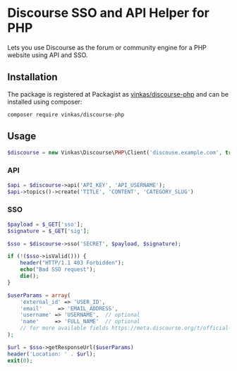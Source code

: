 # Discourse SSO and API Helper for PHP

Lets you use Discourse as the forum or community engine for a PHP website using API and SSO.

## Installation

The package is registered at Packagist as [vinkas/discourse-php](https://packagist.org/packages/vinkas/discourse-php) and can be installed using composer:

```
composer require vinkas/discourse-php
```

## Usage

```php
$discourse = new Vinkas\Discourse\PHP\Client('discouse.example.com', true);  // set true if ssl enabled
```

### API

```php
$api = $discourse->api('API_KEY', 'API_USERNAME');
$api->topics()->create('TITLE', 'CONTENT', 'CATEGORY_SLUG')
```

### SSO

```php
$payload = $_GET['sso'];
$signature = $_GET['sig'];

$sso = $discourse->sso('SECRET', $payload, $signature);

if (!($sso->isValid())) {
    header("HTTP/1.1 403 Forbidden");
    echo("Bad SSO request");
    die();
}

$userParams = array(
    'external_id' => 'USER_ID',
    'email'     => 'EMAIL_ADDRESS',
    'username' => 'USERNAME',  // optional
    'name'     => 'FULL_NAME'  // optional
    // for more available fields https://meta.discourse.org/t/official-single-sign-on-for-discourse/13045
);

$url = $sso->getResponseUrl($userParams)
header('Location: ' . $url);
exit(0);
```
